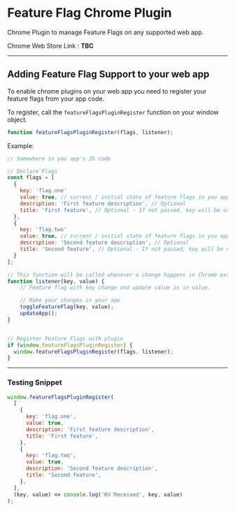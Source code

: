 # Feature Flag Chrome Plugin

Chrome Plugin to manage Feature Flags on any supported web app.

Chrome Web Store Link : **TBC**

---

## Adding Feature Flag Support to your web app

To enable chrome plugins on your web app you need to register your feature flags from your app code.

To register, call the `featureFlagsPluginRegister` function on your window object.

```javascript
function featureFlagsPluginRegister(flags, listener);
```

Example:

```javascript
// Somewhere in you app's JS code

// Declare Flags
const flags = [
  {
    key: 'flag.one'
    value: true, // current / initial state of feature flags in you app.
    description: 'First feature description', // Optional
    title: 'First feature', // Optional - If not passed, key will be used.
  },
  {
    key: 'flag.two'
    value: true, // current / initial state of feature flags in you app.
    description: 'Second feature description', // Optional
    title: 'Second feature', // Optional - If not passed, key will be used.
  }
];

// This function will be called whenever a change happens in Chrome extension
function listener(key, value) {
    // Feature flag with key change and update value is in value.

    // Make your changes in your app
    toggleFeatureFlag(key, value);
    updateApp();
}


// Register Feature Flags with plugin
if (window.featureFlagsPluginRegister) {
  window.featureFlagsPluginRegister(flags, listener);
}
```

---

### Testing Snippet

```javascript
window.featureFlagsPluginRegister(
  [
    {
      key: 'flag.one',
      value: true,
      description: 'First feature description',
      title: 'First feature',
    },
    {
      key: 'flag.two',
      value: true,
      description: 'Second feature description',
      title: 'Second feature',
    },
  ],
  (key, value) => console.log('KV Received', key, value)
);
```
